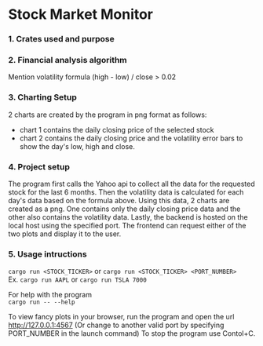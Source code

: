 # Stock Market Monitor

### 1. Crates used and purpose

### 2. Financial analysis algorithm
Mention volatility formula (high - low) / close > 0.02
### 3. Charting Setup
2 charts are created by the program in png format as follows:
- chart 1 contains the daily closing price of the selected stock
- chart 2 contains the daily closing price and the volatility error bars to show the day's low, high and close.

### 4. Project setup
The program first calls the Yahoo api to collect all the data for the requested stock for the last 6 months.
Then the volatility data is calculated for each day's data based on the formula above. Using this data, 2 charts are created as a png. One contains only the daily closing price data and the other also contains the volatility data. 
Lastly, the backend is hosted on the local host using the specified port. The frontend can request either of the two plots and display it to the user. 

### 5. Usage intructions
`cargo run <STOCK_TICKER>` or `cargo run <STOCK_TICKER> <PORT_NUMBER>`\
Ex. `cargo run AAPL` or `cargo run TSLA 7000`

For help with the program\
`cargo run -- --help`

To view fancy plots in your browser, run the program and open the url http://127.0.0.1:4567 
(Or change to another valid port by specifying PORT_NUMBER in the launch command)
To stop the program use Contol+C.